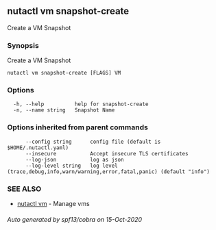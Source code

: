 ## nutactl vm snapshot-create

Create a VM Snapshot

### Synopsis

Create a VM Snapshot

```
nutactl vm snapshot-create [FLAGS] VM
```

### Options

```
  -h, --help          help for snapshot-create
  -n, --name string   Snapshot Name
```

### Options inherited from parent commands

```
      --config string      config file (default is $HOME/.nutactl.yaml)
      --insecure           Accept insecure TLS certificates
      --log-json           log as json
      --log-level string   log level (trace,debug,info,warn/warning,error,fatal,panic) (default "info")
```

### SEE ALSO

* [nutactl vm](nutactl_vm.md)	 - Manage vms

###### Auto generated by spf13/cobra on 15-Oct-2020
